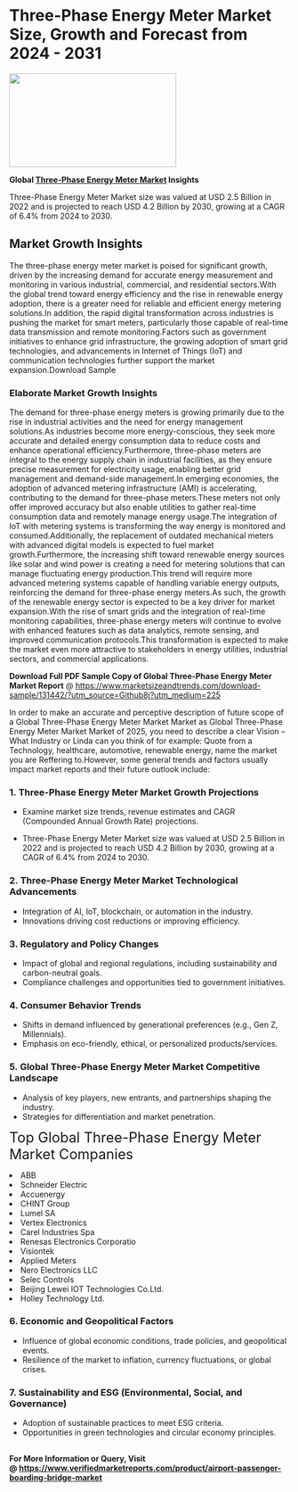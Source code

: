 <H1>Three-Phase Energy Meter Market Size, Growth and Forecast from 2024 - 2031</H1><img class="aligncenter size-medium wp-image-584254" src="https://thirdeyenews.in/wp-content/uploads/2024/09/Global-Market-Research-300x168.jpeg" alt="" width="300" height="168" /><p><strong>Global&nbsp;<a href="https://www.marketsizeandtrends.com/download-sample/131442/?utm_source=Github8j?utm_medium=225">Three-Phase Energy Meter Market</a> Insights</strong></p><p>Three-Phase Energy Meter Market size was valued at USD 2.5 Billion in 2022 and is projected to reach USD 4.2 Billion by 2030, growing at a CAGR of 6.4% from 2024 to 2030.</p><p><h2>Market Growth Insights</h2> The three-phase energy meter market is poised for significant growth, driven by the increasing demand for accurate energy measurement and monitoring in various industrial, commercial, and residential sectors.With the global trend toward energy efficiency and the rise in renewable energy adoption, there is a greater need for reliable and efficient energy metering solutions.In addition, the rapid digital transformation across industries is pushing the market for smart meters, particularly those capable of real-time data transmission and remote monitoring.Factors such as government initiatives to enhance grid infrastructure, the growing adoption of smart grid technologies, and advancements in Internet of Things (IoT) and communication technologies further support the market expansion.Download Sample <h3>Elaborate Market Growth Insights</h3> The demand for three-phase energy meters is growing primarily due to the rise in industrial activities and the need for energy management solutions.As industries become more energy-conscious, they seek more accurate and detailed energy consumption data to reduce costs and enhance operational efficiency.Furthermore, three-phase meters are integral to the energy supply chain in industrial facilities, as they ensure precise measurement for electricity usage, enabling better grid management and demand-side management.In emerging economies, the adoption of advanced metering infrastructure (AMI) is accelerating, contributing to the demand for three-phase meters.These meters not only offer improved accuracy but also enable utilities to gather real-time consumption data and remotely manage energy usage.The integration of IoT with metering systems is transforming the way energy is monitored and consumed.Additionally, the replacement of outdated mechanical meters with advanced digital models is expected to fuel market growth.Furthermore, the increasing shift toward renewable energy sources like solar and wind power is creating a need for metering solutions that can manage fluctuating energy production.This trend will require more advanced metering systems capable of handling variable energy outputs, reinforcing the demand for three-phase energy meters.As such, the growth of the renewable energy sector is expected to be a key driver for market expansion.With the rise of smart grids and the integration of real-time monitoring capabilities, three-phase energy meters will continue to evolve with enhanced features such as data analytics, remote sensing, and improved communication protocols.This transformation is expected to make the market even more attractive to stakeholders in energy utilities, industrial sectors, and commercial applications.</p><p><span class=""><strong>Download Full PDF Sample Copy of Global Three-Phase Energy Meter Market Report</strong> @ <a href="https://www.marketsizeandtrends.com/download-sample/131442/?utm_source=Github8j?utm_medium=225" target="_blank">https://www.marketsizeandtrends.com/download-sample/131442/?utm_source=Github8j?utm_medium=225</a></span></p><p>In order to make an accurate and perceptive description of future scope of a Global&nbsp;Three-Phase Energy Meter Market Market as Global&nbsp;Three-Phase Energy Meter Market Market of 2025, you need to describe a clear Vision &ndash; What Industry or Linda can you think of for example: Quote from a Technology, healthcare, automotive, renewable energy, name the market you are Reffering to.However, some general trends and factors usually impact market reports and their future outlook include:</p><h3>1.&nbsp;<strong>Three-Phase Energy Meter Market Growth Projections</strong></h3><ul><li>Examine market size trends, revenue estimates and CAGR (Compounded Annual Growth Rate) projections.</li><li><p>Three-Phase Energy Meter Market size was valued at USD 2.5 Billion in 2022 and is projected to reach USD 4.2 Billion by 2030, growing at a CAGR of 6.4% from 2024 to 2030.</p></li></ul><h3>2.&nbsp;<strong>Three-Phase Energy Meter Market Technological Advancements</strong></h3><ul><li>Integration of AI, IoT, blockchain, or automation in the industry.</li><li>Innovations driving cost reductions or improving efficiency.</li></ul><h3>3.&nbsp;<strong>Regulatory and Policy Changes</strong></h3><ul><li>Impact of global and regional regulations, including sustainability and carbon-neutral goals.</li><li>Compliance challenges and opportunities tied to government initiatives.</li></ul><h3>4.&nbsp;<strong>Consumer Behavior Trends</strong></h3><ul><li>Shifts in demand influenced by generational preferences (e.g., Gen Z, Millennials).</li><li>Emphasis on eco-friendly, ethical, or personalized products/services.</li></ul><h3>5.&nbsp;<strong>Global Three-Phase Energy Meter Market Competitive Landscape</strong></h3><ul><li>Analysis of key players, new entrants, and partnerships shaping the industry.</li><li>Strategies for differentiation and market penetration.</li></ul><p data-pm-slice="1 1 []"><span style="color: inherit; font-family: inherit; font-size: 25px;">Top Global Three-Phase Energy Meter Market Companies</span></p><div class="" data-test-id=""><p><li>ABB</li><li> Schneider Electric</li><li> Accuenergy</li><li> CHINT Group</li><li> Lumel SA</li><li> Vertex Electronics</li><li> Carel Industries Spa</li><li> Renesas Electronics Corporatio</li><li> Visiontek</li><li> Applied Meters</li><li> Nero Electronics LLC</li><li> Selec Controls</li><li> Beijing Lewei IOT Technologies Co.Ltd.</li><li> Holley Technology Ltd.</li></p></div><h3>6.&nbsp;<strong>Economic and Geopolitical Factors</strong></h3><ul><li>Influence of global economic conditions, trade policies, and geopolitical events.</li><li>Resilience of the market to inflation, currency fluctuations, or global crises.</li></ul><h3>7.&nbsp;<strong>Sustainability and ESG (Environmental, Social, and Governance)</strong></h3><ul><li>Adoption of sustainable practices to meet ESG criteria.</li><li>Opportunities in green technologies and circular economy principles.</li></ul><h2><strong style="font-size: 14px;">For More Information or Query, Visit @&nbsp;</strong><a style="background-color: #ffffff; font-size: 14px;" href="https://www.marketsizeandtrends.com/report/three-phase-energy-meter-market/" target="_blank">https://www.verifiedmarketreports.com/product/airport-passenger-boarding-bridge-market</a></h2>
